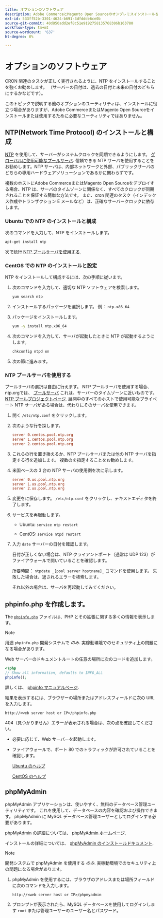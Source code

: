 ```yaml
---
title: オプションのソフトウェア
description: Adobe CommerceとMagento Open Sourceのオンプレミスインストールをサポートするためにインストールできるオプションのソフトウェアの詳細を説明します。
exl-id: 533ff52b-3301-4624-b691-3dfddde6ce0b
source-git-commit: 40d850add2ef8c51e9192758135768306b163780
workflow-type: tm+mt
source-wordcount: '637'
ht-degree: 0%

---
```


# オプションのソフトウェア

CRON 関連のタスクが正しく実行されるように、NTP をインストールすることを強くお勧めします。 （サーバーの日付は、過去の日付と未来の日付のどちらにするかなどです）。

このトピックで説明する他のオプションのユーティリティは、インストールに役立つ場合がありますが、Adobe CommerceまたはMagento Open Sourceをインストールまたは使用するために必要なユーティリティではありません。

## NTP(Network Time Protocol) のインストールと構成

[NTP](https://www.ntp.org/) を使用して、サーバーがシステムクロックを同期できるようにします。 [グローバルに使用可能なプールサーバ](https://www.ntppool.org/en/). 信頼できる NTP サーバを使用することをお勧めします。NTP サーバは、内部ネットワークと外部、パブリックサーバのどちらの専用ハードウェアソリューションであるかに関わらずです。

複数のホストにAdobe CommerceまたはMagento Open Sourceをデプロイする場合、NTP は、サーバのタイムゾーンに関係なく、すべてのクロックが同期されることを保証する簡単な方法です。 また、cron 関連のタスク（インデックス作成やトランザクション E メールなど）は、正確なサーバークロックに依存します。

### Ubuntu での NTP のインストールと構成

次のコマンドを入力して、NTP をインストールします。

```bash
apt-get install ntp
```

次で続行 [NTP プールサーバを使用する](#use-ntp-pool-servers).

### CentOS での NTP のインストールと設定

NTP をインストールして構成するには、次の手順に従います。

1. 次のコマンドを入力して、適切な NTP ソフトウェアを検索します。

   ```bash
   yum search ntp
   ```

1. インストールするパッケージを選択します。 例： `ntp.x86_64`.

1. パッケージをインストールします。

   ```bash
   yum -y install ntp.x86_64
   ```

1. 次のコマンドを入力して、サーバが起動したときに NTP が起動するようにします。

   ```bash
   chkconfig ntpd on
   ```

1. 次の節に進みます。

### NTP プールサーバを使用する

プールサーバの選択は自由に行えます。 NTP プールサーバを使用する場合、 ntp.orgでは、 [プールサーバ](https://www.ntppool.org/en/) これは、サーバーのタイムゾーンに近いものです。 [NTP プールプロジェクトページ](https://www.ntppool.org/en/use.html). 展開中のすべてのホストで使用可能なプライベート NTP サーバがある場合は、代わりにそのサーバを使用できます。

1. 開く `/etc/ntp.conf` をクリックします。

1. 次のような行を探します。

   ```conf
   server 0.centos.pool.ntp.org
   server 1.centos.pool.ntp.org
   server 2.centos.pool.ntp.org
   ```

1. これらの行を置き換えるか、NTP プールサーバまたは他の NTP サーバを指定する行を追加します。 複数のを指定することをお勧めします。

1. 米国ベースの 3 台の NTP サーバの使用例を次に示します。

   ```conf
   server 0.us.pool.ntp.org
   server 1.us.pool.ntp.org
   server 2.us.pool.ntp.org
   ```

1. 変更をに保存します。 `/etc/ntp.conf` をクリックし、テキストエディタを終了します。

1. サービスを再起動します。

   * Ubuntu: `service ntp restart`

   * CentOS: `service ntpd restart`

1. 入力 `date` サーバーの日付を確認します。

   日付が正しくない場合は、NTP クライアントポート（通常は UDP 123）がファイアウォールで開いていることを確認します。

   所要時間： `ntpdate _[pool server hostname]_` コマンドを使用します。 失敗した場合は、返されるエラーを検索します。

   それ以外の場合は、サーバを再起動してみてください。

## phpinfo.php を作成します。

The [`phpinfo.php`](https://www.php.net/manual/en/function.phpinfo.php) ファイルは、PHP とその拡張に関する多くの情報を表示します。

>[!NOTE]
>
>用途 `phpinfo.php` 開発システムで _のみ_. 実稼動環境でのセキュリティ上の問題になる場合があります。

Web サーバーのドキュメントルートの任意の場所に次のコードを追加します。

```php
<?php
// Show all information, defaults to INFO_ALL
phpinfo();
```

詳しくは、 [phpinfo マニュアルページ](https://www.php.net/manual/en/function.phpinfo.php).

結果を表示するには、ブラウザーの場所またはアドレスフィールドに次の URL を入力します。

```http
http://<web server host or IP>/phpinfo.php
```

404（見つかりません）エラーが表示される場合は、次の点を確認してください。

* 必要に応じて、Web サーバーを起動します。
* ファイアウォールで、ポート 80 でのトラフィックが許可されていることを確認します。

  [Ubuntu のヘルプ](https://help.ubuntu.com/community/UFW)

  [CentOS のヘルプ](https://wiki.centos.org/HowTos%282f%29Network%282f%29IPTables.html)

## phpMyAdmin

phpMyAdmin アプリケーションは、使いやすく、無料のデータベース管理ユーティリティです。 これを使用して、データベースの内容を確認および操作できます。 phpMyAdmin に MySQL データベース管理ユーザーとしてログインする必要があります。

phpMyAdmin の詳細については、 [phpMyAdmin ホームページ](https://www.phpmyadmin.net/).

インストールの詳細については、 [phpMyAdmin のインストールドキュメント](https://docs.phpmyadmin.net/en/latest/setup.html#quick-install).

>[!NOTE]
>
>開発システムで phpMyAdmin を使用する _のみ_. 実稼動環境でのセキュリティ上の問題になる場合があります。

1. phpMyAdmin を使用するには、ブラウザのアドレスまたは場所フィールドに次のコマンドを入力します。

   ```http
   http://<web server host or IP>/phpmyadmin
   ```

1. プロンプトが表示されたら、MySQL データベースを使用してログインします `root` または管理ユーザーのユーザー名とパスワード。
